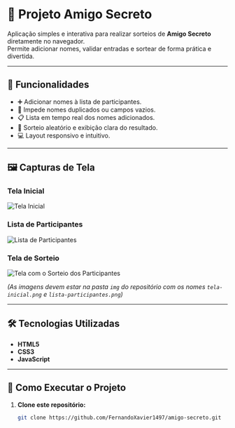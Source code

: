 # 🎁 Projeto Amigo Secreto

Aplicação simples e interativa para realizar sorteios de **Amigo Secreto** diretamente no navegador.  
Permite adicionar nomes, validar entradas e sortear de forma prática e divertida.

---

## 📌 Funcionalidades

- ➕ Adicionar nomes à lista de participantes.
- 🚫 Impede nomes duplicados ou campos vazios.
- 📋 Lista em tempo real dos nomes adicionados.
- 🎲 Sorteio aleatório e exibição clara do resultado.
- 💻 Layout responsivo e intuitivo.

---

## 🖼 Capturas de Tela

### Tela Inicial
![Tela Inicial](<img width="1919" height="862" alt="tela inicial" src="https://github.com/user-attachments/assets/b17f7cce-e4fa-46a6-8732-2fcbef16ba29" />
)

### Lista de Participantes
![Lista de Participantes](<img width="1919" height="877" alt="tela-participantes" src="https://github.com/user-attachments/assets/2b50f15d-4dd1-43b0-927f-2dca210f735b" />
)

### Tela de Sorteio
![Tela com o Sorteio dos Participantes](<img width="1919" height="872" alt="tela-sorteio" src="https://github.com/user-attachments/assets/bf668889-d4a4-43b9-9fa3-ce65a834eeec" />)


*(As imagens devem estar na pasta `img` do repositório com os nomes `tela-inicial.png` e `lista-participantes.png`)*

---

## 🛠 Tecnologias Utilizadas

- **HTML5**
- **CSS3**
- **JavaScript**

---

## 🚀 Como Executar o Projeto

1. **Clone este repositório:**
   ```bash
   git clone https://github.com/FernandoXavier1497/amigo-secreto.git


